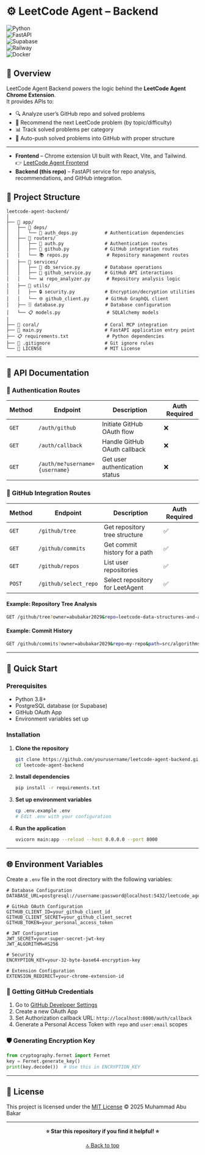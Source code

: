 # ⚙️ LeetCode Agent – Backend  

![Python](https://img.shields.io/badge/Python-3.10+-blue?logo=python)  
![FastAPI](https://img.shields.io/badge/FastAPI-Backend-green?logo=fastapi)  
![Supabase](https://img.shields.io/badge/Supabase-Database-black?logo=supabase)  
![Railway](https://img.shields.io/badge/Hosted-Railway-purple?logo=railway)  
![Docker](https://img.shields.io/badge/Docker-Container-blue?logo=docker)  

## 🚀 Overview  
LeetCode Agent Backend powers the logic behind the **LeetCode Agent Chrome Extension**.  
It provides APIs to:  
- 🔍 Analyze user’s GitHub repo and solved problems  
- 🧩 Recommend the next LeetCode problem (by topic/difficulty)  
- 📊 Track solved problems per category  
- 🔗 Auto-push solved problems into GitHub with proper structure  

---

- **Frontend** – Chrome extension UI built with React, Vite, and Tailwind.  
  👉 [LeetCode Agent Frontend](https://github.com/<your-username>/LeetCode-Agent-UI)  
- **Backend (this repo)** – FastAPI service for repo analysis, recommendations, and GitHub integration.  


## 📁 Project Structure

```
leetcode-agent-backend/
│
├── 📁 app/
│   ├── 📁 deps/
│   │   └── 🔐 auth_deps.py          # Authentication dependencies
│   ├── 📁 routers/
│   │   ├── 🔑 auth.py               # Authentication routes
│   │   ├── 🐙 github.py             # GitHub integration routes
│   │   └── 📚 repos.py              # Repository management routes
│   ├── 📁 services/
│   │   ├── 💾 db_service.py         # Database operations
│   │   ├── 🐙 github_service.py     # GitHub API interactions
│   │   └── 📊 repo_analyzer.py      # Repository analysis logic
│   ├── 📁 utils/
│   │   ├── 🔒 security.py           # Encryption/decryption utilities
│   │   └── 🌐 github_client.py      # GitHub GraphQL client
│   ├── 🗄️ database.py               # Database configuration
│   └── 📋 models.py                 # SQLAlchemy models
│
├── 📁 coral/                        # Coral MCP integration
├── 🐳 main.py                       # FastAPI application entry point
├── 📋 requirements.txt              # Python dependencies
├── 📄 .gitignore                    # Git ignore rules
└── 📜 LICENSE                       # MIT License
```

---


## 📡 API Documentation

### 🔐 Authentication Routes

| Method | Endpoint | Description | Auth Required |
|--------|----------|-------------|---------------|
| `GET` | `/auth/github` | Initiate GitHub OAuth flow | ❌ |
| `GET` | `/auth/callback` | Handle GitHub OAuth callback | ❌ |
| `GET` | `/auth/me?username={username}` | Get user authentication status | ❌ |

### 🐙 GitHub Integration Routes

| Method | Endpoint | Description | Auth Required |
|--------|----------|-------------|---------------|
| `GET` | `/github/tree` | Get repository tree structure | ✅ |
| `GET` | `/github/commits` | Get commit history for a path | ✅ |
| `GET` | `/github/repos` | List user repositories | ✅ |
| `POST` | `/github/select_repo` | Select repository for LeetAgent | ✅ |

#### Example: Repository Tree Analysis
```bash
GET /github/tree?owner=abubakar2029&repo=leetcode-data-structures-and-algorithms&branch=main&save=true
```

#### Example: Commit History
```bash
GET /github/commits?owner=abubakar2029&repo=my-repo&path=src/algorithms&branch=main&last=10
```
---

## 🚀 Quick Start

### Prerequisites

- Python 3.8+
- PostgreSQL database (or Supabase)
- GitHub OAuth App
- Environment variables set up

### Installation

1. **Clone the repository**
   ```bash
   git clone https://github.com/yourusername/leetcode-agent-backend.git
   cd leetcode-agent-backend
   ```

2. **Install dependencies**
   ```bash
   pip install -r requirements.txt
   ```

3. **Set up environment variables**
   ```bash
   cp .env.example .env
   # Edit .env with your configuration
   ```

4. **Run the application**
   ```bash
   uvicorn main:app --reload --host 0.0.0.0 --port 8000
   ```

---
## 🌐 Environment Variables

Create a `.env` file in the root directory with the following variables:

```env
# Database Configuration
DATABASE_URL=postgresql://username:password@localhost:5432/leetcode_agent

# GitHub OAuth Configuration
GITHUB_CLIENT_ID=your_github_client_id
GITHUB_CLIENT_SECRET=your_github_client_secret
GITHUB_TOKEN=your_personal_access_token

# JWT Configuration
JWT_SECRET=your-super-secret-jwt-key
JWT_ALGORITHM=HS256

# Security
ENCRYPTION_KEY=your-32-byte-base64-encryption-key

# Extension Configuration
EXTENSION_REDIRECT=your-chrome-extension-id
```

### 🔑 Getting GitHub Credentials

1. Go to [GitHub Developer Settings](https://github.com/settings/developers)
2. Create a new OAuth App
3. Set Authorization callback URL: `http://localhost:8000/auth/callback`
4. Generate a Personal Access Token with `repo` and `user:email` scopes

### 🛡️ Generating Encryption Key

```python
from cryptography.fernet import Fernet
key = Fernet.generate_key()
print(key.decode())  # Use this in ENCRYPTION_KEY
```

---


## 📜 License  
This project is licensed under the [MIT License](./LICENSE) © 2025 Muhammad Abu Bakar

---

<div align="center">

**⭐ Star this repository if you find it helpful! ⭐**

[🔝 Back to top](#-leetcode-agent-backend)

</div>